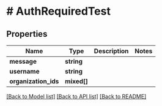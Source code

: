 # # AuthRequiredTest

## Properties

Name | Type | Description | Notes
------------ | ------------- | ------------- | -------------
**message** | **string** |  |
**username** | **string** |  |
**organization_ids** | **mixed[]** |  |

[[Back to Model list]](../../README.md#models) [[Back to API list]](../../README.md#endpoints) [[Back to README]](../../README.md)
